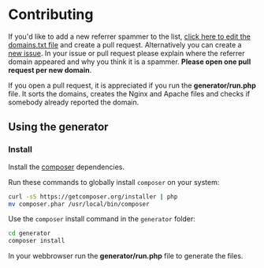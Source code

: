 # Contributing
 
If you'd like to add a new referrer spammer to the list, [click here to edit the domains.txt file](https://github.com/Stevie-Ray/referrer-spam-blocker/edit/master/generator/domains.txt) and create a pull request. Alternatively you can create a [new issue](https://github.com/Stevie-Ray/referrer-spam-blocker/issues/new). In your issue or pull request please explain where the referrer domain appeared and why you think it is a spammer. **Please open one pull request per new domain**.
 
If you open a pull request, it is appreciated if you run the **generator/run.php** file. It sorts the domains, creates the Nginx and Apache files and checks if somebody already reported the domain.

## Using the generator

### Install

Install the [composer](https://getcomposer.org/) dependencies.

Run these commands to globally install `composer` on your system:

```sh
curl -sS https://getcomposer.org/installer | php
mv composer.phar /usr/local/bin/composer
```

Use the `composer` install command in the `generator` folder:

```sh
cd generator
composer install
```

In your webbrowser run the **generator/run.php** file to generate the files.